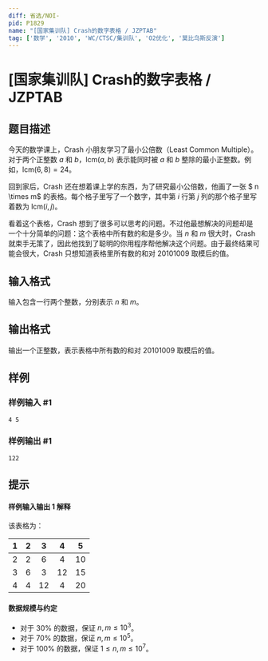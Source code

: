 ```yaml
---
diff: 省选/NOI-
pid: P1829
name: "[国家集训队] Crash的数字表格 / JZPTAB"
tag: ['数学', '2010', 'WC/CTSC/集训队', 'O2优化', '莫比乌斯反演']
---
```

# [国家集训队] Crash的数字表格 / JZPTAB
## 题目描述

今天的数学课上，Crash 小朋友学习了最小公倍数（Least Common Multiple）。对于两个正整数 $a$ 和 $b$，$\text{lcm}(a,b)$ 表示能同时被 $a$ 和 $b$ 整除的最小正整数。例如，$\text{lcm}(6, 8) = 24$。

回到家后，Crash 还在想着课上学的东西，为了研究最小公倍数，他画了一张 $ n \times m$ 的表格。每个格子里写了一个数字，其中第 $i$ 行第 $j$ 列的那个格子里写着数为 $\text{lcm}(i, j)$。

看着这个表格，Crash 想到了很多可以思考的问题。不过他最想解决的问题却是一个十分简单的问题：这个表格中所有数的和是多少。当 $n$ 和 $m$ 很大时，Crash 就束手无策了，因此他找到了聪明的你用程序帮他解决这个问题。由于最终结果可能会很大，Crash 只想知道表格里所有数的和对 $20101009$ 取模后的值。


## 输入格式

输入包含一行两个整数，分别表示 $n$ 和 $m$。

## 输出格式

输出一个正整数，表示表格中所有数的和对 $20101009$ 取模后的值。

## 样例

### 样例输入 #1
```
4 5
```
### 样例输出 #1
```
122
```
## 提示

#### 样例输入输出 1 解释

该表格为：

|$1$|$2$|$3$|$4$|$5$|
|:-:|:-:|:-:|:-:|:-:|
|$2$|$2$|$6$|$4$|$10$|
|$3$|$6$|$3$|$12$|$15$|
|$4$|$4$|$12$|$4$|$20$|

#### 数据规模与约定

- 对于 $30\%$ 的数据，保证 $n, m \le 10^3$。
- 对于 $70\%$ 的数据，保证 $n, m \le 10^5$。
- 对于 $100\%$ 的数据，保证 $1\le n,m \le 10^7$。
